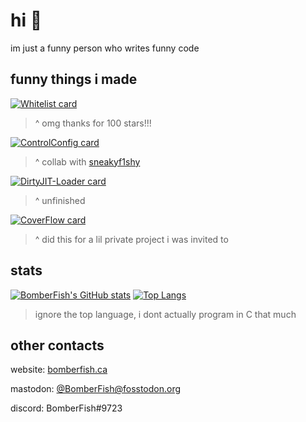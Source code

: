 # hi 👋

im just a funny person who writes funny code

## funny things i made

[![Whitelist card](https://github-readme-stats.vercel.app/api/pin/?username=BomberFish&repo=Whitelist&theme=transparent&icon_color=00ff00&text_color=ffffff&title_color=00ff00&&bg_color=000000)](https://github.com/BomberFish/Whitelist)

> ^ omg thanks for 100 stars!!!

 

[![ControlConfig card](https://github-readme-stats.vercel.app/api/pin/?username=BomberFish&repo=ControlConfig&theme=transparent&icon_color=00ff00&text_color=ffffff&title_color=00ff00&&bg_color=000000)](https://github.com/BomberFish/ControlConfig)

> ^ collab with [sneakyf1shy](https://github.com/f1shy-dev)

 
[![DirtyJIT-Loader card](https://github-readme-stats.vercel.app/api/pin/?username=BomberFish&repo=DirtyJIT-Loader&theme=transparent&icon_color=00ff00&text_color=ffffff&title_color=00ff00&&bg_color=000000)](https://github.com/BomberFish/DirtyJIT-Loader)

> ^ unfinished


[![CoverFlow card](https://github-readme-stats.vercel.app/api/pin/?username=BomberFish&repo=CoverFlow&theme=transparent&icon_color=00ff00&text_color=ffffff&title_color=00ff00&&bg_color=000000)](https://github.com/BomberFish/CoverFlow)

> ^ did this for a lil private project i was invited to

## stats
[![BomberFish's GitHub stats](https://github-readme-stats.vercel.app/api?username=BomberFish&show_icons=true&theme=transparent&icon_color=00ff00&text_color=ffffff&title_color=00ff00&&bg_color=000000&custom_title=BomberFish's%20Stats)](https://github.com/BomberFish)
[![Top Langs](https://github-readme-stats.vercel.app/api/top-langs/?username=BomberFish&theme=transparent&icon_color=00ff00&text_color=ffffff&title_color=00ff00&&bg_color=000000)](https://github.com/BomberFish)
> ignore the top language, i dont actually program in C that much

## other contacts
website: [bomberfish.ca](https://bomberfish.ca)

mastodon: [@BomberFish@fosstodon.org](https://fosstodon.org/@BomberFish)

discord: BomberFish#9723
